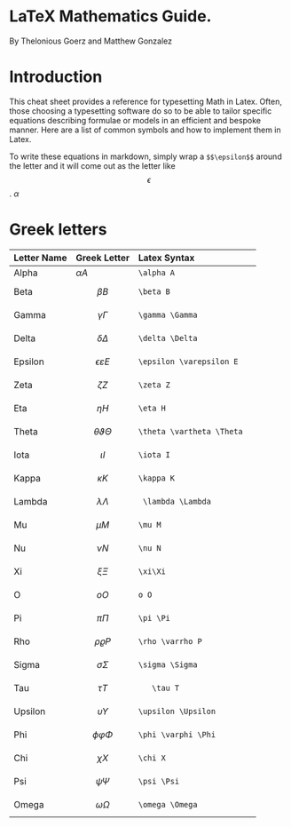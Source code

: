 # LaTeX Mathematics Guide. 

By Thelonious Goerz and Matthew Gonzalez

# Introduction

This cheat sheet provides a reference for typesetting Math in Latex. Often, those choosing a typesetting software do so to be able to tailor specific equations describing formulae or models in an efficient and bespoke manner. Here are a list of common symbols and how to implement them in Latex. 

To write these equations in markdown, simply wrap a `$$\epsilon$$` around the letter and it will come out as the letter like $$\epsilon$$. 
$\alpha$
# Greek letters

| Letter Name| Greek Letter | Latex Syntax |
|:------|:------------| :-------------| 
| Alpha | $\alpha A$| `\alpha A`      |
| Beta | $$\beta B$$  | `\beta B` |
| Gamma | $$\gamma \Gamma$$ | `\gamma \Gamma` |
| Delta | $$\delta \Delta$$  | `\delta \Delta` |
| Epsilon | $$\epsilon \varepsilon E$$  | `\epsilon \varepsilon E` |
| Zeta | $$\zeta Z$$  | `\zeta Z` |
| Eta | $$\eta H$$  | `\eta H` |
| Theta | $$\theta \vartheta \Theta	$$  | `\theta \vartheta \Theta	` |
| Iota | $$\iota I$$  | `\iota I` |
| Kappa | $$\kappa K$$  | `\kappa K` |
| Lambda | $$\lambda \Lambda$$  | `	\lambda \Lambda` |
| Mu | $$\mu M$$  | `\mu M` |
| Nu | $$\nu N$$  | `\nu N` |
| Xi | $$\xi\Xi$$  | `\xi\Xi` |
| O | $$o O$$  | `o O` |
| Pi | $$\pi \Pi$$  | `\pi \Pi` |
| Rho | $$\rho\varrho P$$  | `\rho \varrho P` |
| Sigma | $$\sigma \Sigma$$  | `\sigma \Sigma` |
| Tau | $$	\tau T$$  | `	\tau T` |
| Upsilon | $$\upsilon \Upsilon$$  | `\upsilon \Upsilon` |
| Phi | $$\phi \varphi \Phi$$  | `\phi \varphi \Phi` |
| Chi | $$\chi X$$  | `\chi X` |
| Psi | $$\psi \Psi$$  | `\psi \Psi` |
|Omega| $$\omega \Omega$$  | `\omega \Omega` |

